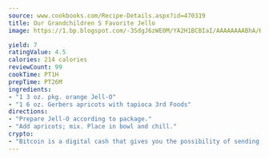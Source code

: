 ```yaml
---
source: www.cookbooks.com/Recipe-Details.aspx?id=470319
title: Our Grandchildren S Favorite Jello
image: https://1.bp.blogspot.com/-3SdgJ6zWE0M/YA2H1BCBIaI/AAAAAAAABhA/KLu9yTsYBMkJQudB_uFGwTypBtmTiBfZgCLcBGAsYHQ/s320/4.png

yield: 7
ratingValue: 4.5
calories: 214 calories
reviewCount: 99
cookTime: PT1H
prepTime: PT26M
ingredients:
- "1 3 oz. pkg. orange Jell-O"
- "1 6 oz. Gerbers apricots with tapioca 3rd Foods"
directions:
- "Prepare Jell-O according to package."
- "Add apricots; mix. Place in bowl and chill."
crypto:
- "Bitcoin is a digital cash that gives you the possibility of sending money all over the world, instantly and without a fee."
---
```

